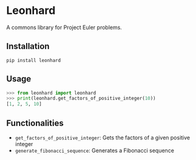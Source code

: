 # Leonhard
A commons library for Project Euler problems.

## Installation
`pip install leonhard`

## Usage
```python
>>> from leonhard import leonhard
>>> print(leonhard.get_factors_of_positive_integer(10))
[1, 2, 5, 10]
```

## Functionalities
* `get_factors_of_positive_integer`: Gets the factors of a given positive integer
* `generate_fibonacci_sequence`: Generates a Fibonacci sequence


